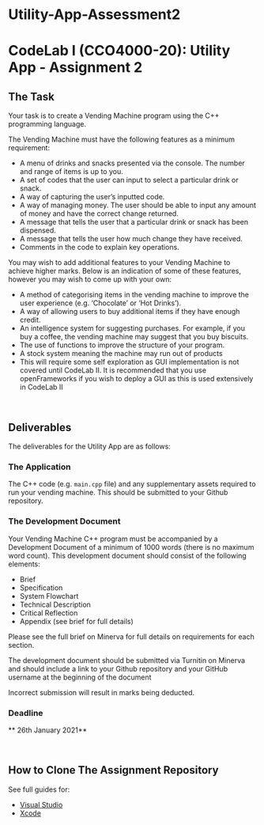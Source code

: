 # Utility-App-Assessment2
# CodeLab I (CCO4000-20): Utility App - Assignment 2

## The Task

Your task is to create a Vending Machine program using the C++ programming language.

The Vending Machine must have the following features as a minimum requirement:

* A menu of drinks and snacks presented via the console. The number and range of items is up to you.
* A set of codes that the user can input to select a particular drink or snack.
* A way of capturing the user’s inputted code.
* A way of managing money. The user should be able to input any amount of money and have the correct change returned.
* A message that tells the user that a particular drink or snack has been dispensed.
* A message that tells the user how much change they have received.
* Comments in the code to explain key operations.

You may wish to add additional features to your Vending Machine to achieve higher marks. Below is an indication of some of these features, however you may wish to come up with your own:

* A method of categorising items in the vending machine to improve the user experience (e.g. ‘Chocolate’ or ‘Hot Drinks’).
* A way of allowing users to buy additional items if they have enough credit.
* An intelligence system for suggesting purchases. For example, if you buy a coffee, the vending machine may suggest that you buy biscuits.
* The use of functions to improve the structure of your program.
* A stock system meaning the machine may run out of products
* This will require some self exploration as GUI implementation is not covered until CodeLab II. It is recommended that you use openFrameworks if you wish to deploy a GUI as this is used extensively in CodeLab II

&nbsp;
&nbsp;

## Deliverables

The deliverables for the Utility App are as follows:

### The Application

The C++ code (e.g. ```main.cpp``` file) and any supplementary assets required to run your vending machine. This should be submitted to your Github repository.

### The Development Document

Your Vending Machine C++ program must be accompanied by a Development Document of a minimum of 1000 words (there is no maximum word count). This development document should consist of the following elements:

* Brief
* Specification
* System Flowchart
* Technical Description
* Critical Reflection
* Appendix (see brief for full details)

Please see the full brief on Minerva for full details on requirements for each section.

The development document should be submitted via Turnitin on Minerva and should include a link to your Github repository and your GitHub username at the beginning of the document

Incorrect submission will result in marks being deducted.


### Deadline

** 26th January 2021**

&nbsp;
&nbsp;

## How to Clone The Assignment Repository

See full guides for:
* [Visual Studio](/Guides/Visual-Studio)
* [Xcode](/Guides/Xcode)

